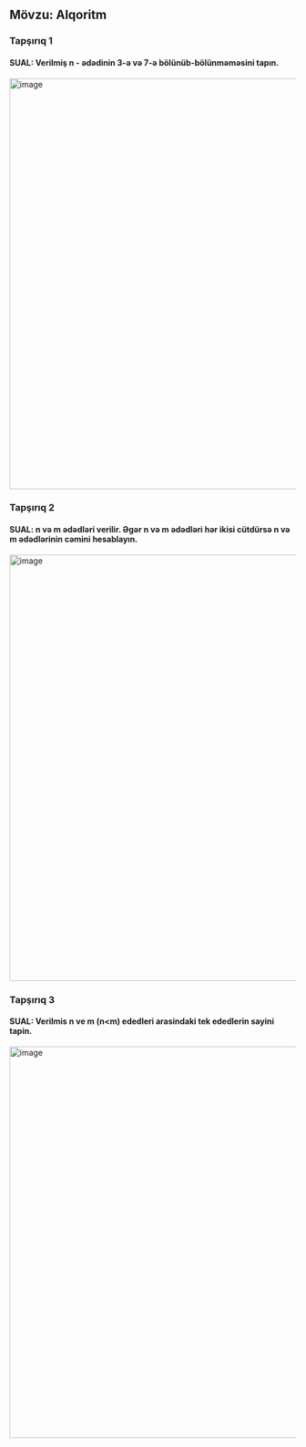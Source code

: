 ## Mövzu: Alqoritm

### Tapşırıq 1
#### SUAL: Verilmiş n - ədədinin 3-ə və 7-ə bölünüb-bölünməməsini tapın.
<img width="937" height="721" alt="image" src="https://github.com/user-attachments/assets/b987728f-66b8-43c4-9b5e-2bf7058645fb" />


### Tapşırıq 2
#### SUAL: n və m ədədləri verilir. Əgər n və m ədədləri hər ikisi cütdürsə n və m ədədlərinin cəmini hesablayın.
<img width="698" height="748" alt="image" src="https://github.com/user-attachments/assets/38f8147d-78dd-4373-9cb4-6420a34f2fc7" />


### Tapşırıq 3
#### SUAL: Verilmis n ve m (n<m) ededleri arasindaki tek ededlerin sayini tapin.
<img width="565" height="687" alt="image" src="https://github.com/user-attachments/assets/e8c320cd-073b-43af-a88d-1a612b1a4314" />
